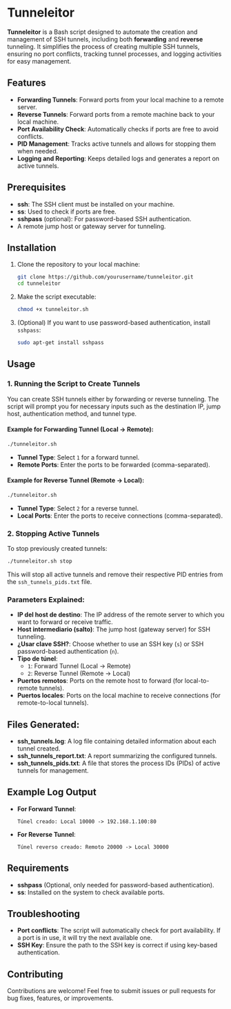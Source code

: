 # Tunneleitor

**Tunneleitor** is a Bash script designed to automate the creation and management of SSH tunnels, including both **forwarding** and **reverse** tunneling. It simplifies the process of creating multiple SSH tunnels, ensuring no port conflicts, tracking tunnel processes, and logging activities for easy management.

## Features

- **Forwarding Tunnels**: Forward ports from your local machine to a remote server.
- **Reverse Tunnels**: Forward ports from a remote machine back to your local machine.
- **Port Availability Check**: Automatically checks if ports are free to avoid conflicts.
- **PID Management**: Tracks active tunnels and allows for stopping them when needed.
- **Logging and Reporting**: Keeps detailed logs and generates a report on active tunnels.

## Prerequisites

- **ssh**: The SSH client must be installed on your machine.
- **ss**: Used to check if ports are free.
- **sshpass** (optional): For password-based SSH authentication.
- A remote jump host or gateway server for tunneling.

## Installation

1. Clone the repository to your local machine:
   ```bash
   git clone https://github.com/yourusername/tunneleitor.git
   cd tunneleitor
   ```

2. Make the script executable:
   ```bash
   chmod +x tunneleitor.sh
   ```

3. (Optional) If you want to use password-based authentication, install `sshpass`:
   ```bash
   sudo apt-get install sshpass
   ```

## Usage

### 1. Running the Script to Create Tunnels

You can create SSH tunnels either by forwarding or reverse tunneling. The script will prompt you for necessary inputs such as the destination IP, jump host, authentication method, and tunnel type.

#### Example for Forwarding Tunnel (Local -> Remote):

```bash
./tunneleitor.sh
```

- **Tunnel Type**: Select `1` for a forward tunnel.
- **Remote Ports**: Enter the ports to be forwarded (comma-separated).

#### Example for Reverse Tunnel (Remote -> Local):

```bash
./tunneleitor.sh
```

- **Tunnel Type**: Select `2` for a reverse tunnel.
- **Local Ports**: Enter the ports to receive connections (comma-separated).

### 2. Stopping Active Tunnels

To stop previously created tunnels:

```bash
./tunneleitor.sh stop
```

This will stop all active tunnels and remove their respective PID entries from the `ssh_tunnels_pids.txt` file.

### Parameters Explained:

- **IP del host de destino**: The IP address of the remote server to which you want to forward or receive traffic.
- **Host intermediario (salto)**: The jump host (gateway server) for SSH tunneling.
- **¿Usar clave SSH?**: Choose whether to use an SSH key (`s`) or SSH password-based authentication (`n`).
- **Tipo de túnel**:
  - `1`: Forward Tunnel (Local -> Remote)
  - `2`: Reverse Tunnel (Remote -> Local)
- **Puertos remotos**: Ports on the remote host to forward (for local-to-remote tunnels).
- **Puertos locales**: Ports on the local machine to receive connections (for remote-to-local tunnels).

## Files Generated:

- **ssh_tunnels.log**: A log file containing detailed information about each tunnel created.
- **ssh_tunnels_report.txt**: A report summarizing the configured tunnels.
- **ssh_tunnels_pids.txt**: A file that stores the process IDs (PIDs) of active tunnels for management.

## Example Log Output

- **For Forward Tunnel**: 
  ```
  Túnel creado: Local 10000 -> 192.168.1.100:80
  ```

- **For Reverse Tunnel**:
  ```
  Túnel reverso creado: Remoto 20000 -> Local 30000
  ```

## Requirements

- **sshpass** (Optional, only needed for password-based authentication).
- **ss**: Installed on the system to check available ports.

## Troubleshooting

- **Port conflicts**: The script will automatically check for port availability. If a port is in use, it will try the next available one.
- **SSH Key**: Ensure the path to the SSH key is correct if using key-based authentication.

## Contributing

Contributions are welcome! Feel free to submit issues or pull requests for bug fixes, features, or improvements.
```

